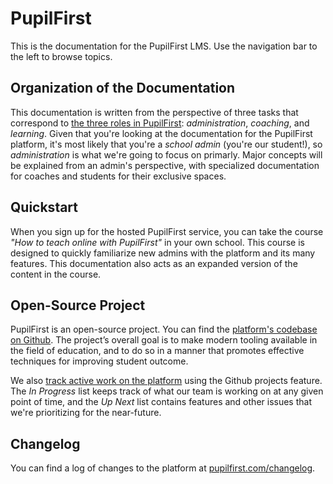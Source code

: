 # PupilFirst

This is the documentation for the PupilFirst LMS. Use the navigation bar to the left to browse topics.

## Organization of the Documentation

This documentation is written from the perspective of three tasks that correspond to [the three roles in PupilFirst](/user_roles): _administration_, _coaching_, and _learning_. Given that you're looking at the documentation for the PupilFirst platform, it's most likely that you're a _school admin_ (you're our student!), so _administration_ is what we're going to focus on primarly. Major concepts will be explained from an admin's perspective, with specialized documentation for coaches and students for their exclusive spaces.

## Quickstart

When you sign up for the hosted PupilFirst service, you can take the course _"How to teach online with PupilFirst"_ in your own school. This course is designed to quickly familiarize new admins with the platform and its many features. This documentation also acts as an expanded version of the content in the course.

## Open-Source Project

PupilFirst is an open-source project. You can find the [platform's codebase on Github](https://git.pupilfirst.com). The project’s overall goal is to make modern tooling available in the field of education, and to do so in a manner that promotes effective techniques for improving student outcome.

We also [track active work on the platform](https://github.com/SVdotCO/pupilfirst/projects/1) using the Github projects feature. The _In Progress_ list keeps track of what our team is working on at any given point of time, and the _Up Next_ list contains features and other issues that we're prioritizing for the near-future.

## Changelog

You can find a log of changes to the platform at [pupilfirst.com/changelog](https://www.pupilfirst.com/changelog).
